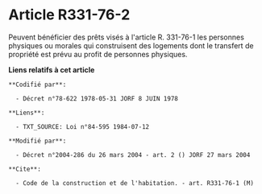 # Article R331-76-2

Peuvent bénéficier des prêts visés à l'article R. 331-76-1 les personnes physiques ou morales qui construisent des logements
dont le transfert de propriété est prévu au profit de personnes physiques.

**Liens relatifs à cet article**

	**Codifié par**:

	  - Décret n°78-622 1978-05-31 JORF 8 JUIN 1978

	**Liens**:

	  - TXT_SOURCE: Loi n°84-595 1984-07-12

	**Modifié par**:

	  - Décret n°2004-286 du 26 mars 2004 - art. 2 () JORF 27 mars 2004

	**Cite**:

	  - Code de la construction et de l'habitation. - art. R331-76-1 (M)
